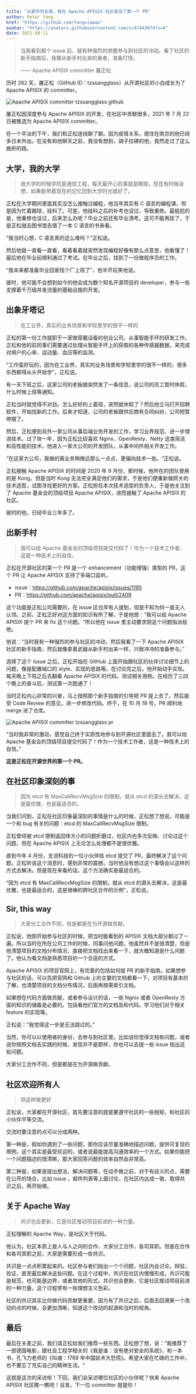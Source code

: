 ```yaml
---
title: "从新手村出来，我在 Apache APISIX 社区发出了第一个 PR"
author: Peter Yang
href: "https://github.com/Yangxiamao"
avatar: "https://avatars.githubusercontent.com/u/47442074?v=4"
date: 2021-08-11
---
```


<!--truncate-->

> 当我看到那个 issue 后，就有种强烈的想要参与到社区的冲动。看了社区的新手指南后，我像从新手村出来的勇者，准备打怪。
>
> —— Apache APISIX committer 屠正松

历时 282 天，屠正松（GitHub ID：tzssangglass）从开源社区的小白成长为了 Apache APISIX 的 committer。

![Apache APISIX committer tzssangglass github](../static/images/20210811001.webp)

屠正松因深度参与 Apache APISIX 的开发，在社区中贡献很多，2021 年 7 月 22 日被推选为 Apache APISIX committer。

在一个平淡的下午，我们和正松连线聊了聊。因为疫情关系，居住在南京的他已经多日未外出。在没有和他聊天之前，我没有想到，胡子拉碴的他，竟然走过了这么曲折的路。

## 大学，我的大学

> 我大学的时候学的是通信工程，每天最开心的事就是踢球。现在有时候会想，如果能带着现在的记忆回到大学时光就好了。

正松在大学期间里面其实没怎么接触过编程，他当年其实有 C 语言的编程课，但是因为忙着踢球，挂科了。可是，他挂科之后的补考也没过，导致重修。最尴尬的是，他重修也没过，后来怎么办呢？毕业之前还有毕业清考。这可不能再挂了，于是正松就去图书馆去借了一本 C 语言的书来看。

“我当时心想，C 语言真的这么难吗？”正松说。

然后他就一直看一直看，看着看着就突然发现编程好像有那么点意思，他看懂了！最后他在毕业前顺利通过了考试。在毕业之后，找到了一份做程序员的工作。

“我本来都准备毕业回家找个厂上班了”，他半开玩笑地说。

彼时，他可能不会想到如今的他会成为数个知名开源项目的 developer，参与一些支撑着千万级并发流量的基础设施的开发。

## 出象牙塔记

> 在工业界，真实的业务场景和学校里学的很不一样的

正松的第一份工作就职于一家做穿戴设备的创业公司，从事智能手环的研发工作。正松和他的前同事们需要通过处理从智能手环上的获取的各种传感器数据，来完成对用户的心率、运动量、血压等的监测。

“工作蛮好玩的，因为在工业界，真实的业务场景和学校里学的很不一样的，很多东西都得从头开始学”，正松说。

有一天下班之后，这家公司的老板娘突然发了一条信息，说公司的员工暂时休假，什么时候上班等通知。

正松当时就觉得不对劲，怎么好好的上着班，突然就休假了？然后他立马打开招聘软件，开始找新的工作。后来才知道，公司的老板跟供应商有合同纠纷，公司短暂停摆了。

然后，正松便到另外一家公司从事后端业务开发的工作，学习业界规范、进一步增进技术。过了快一年，因为正松比较喜欢 Nginx、OpenResty、Netty 这类简洁和高性能的技术，他进入一家大公司的开发团队，从事中间件相关开发工作。

“在这家大公司，我做的离业务稍微远那么一点点，更偏向技术一些。“正松说。

正松接触 Apache APISIX 的时间是 2020 年 9 月份，那时候，他所在的团队使用的是 Kong，但是当时 Kong 无法完全满足他们的需求，于是他们便重新做网关的技术选型，试图寻找更好的方案。正松担任本次技术选型的负责人，于是他关注到了 Apache 基金会的顶级项目 Apache APISIX，进而接触了 Apache APISIX 的社区。

彼时的他，已经毕业三年多了。

## 出新手村

> 我可以给 Apache 基金会的顶级项目提交代码了！作为一个技术工作者，这是一种技术上的自信。

正松在开源社区的第一个 PR 是一个 enhancement（功能增强）类型的 PR，这个 PR 让 Apache APISIX 支持了多端口监听。

- issue：https://github.com/apache/apisix/issues/1195
- PR：https://github.com/apache/apisix/pull/2409

这个功能是正松公司需要的，在 issue 区也早有人提到，但是不知为何一直无人认领。之前，正松正好对这方面的知识有所了解，于是他想：”我可以给 Apache APISIX 提个 PR 来 fix 这个问题。“所以他在 issue 里主动要求把这个问题指派给他。

他说：“当时我有一种强烈的参与社区的冲动，然后我看了一下 Apache APISIX 社区的新手指南，然后就像拿着武器从新手村出来一样，兴致冲冲的准备参与。”

选择了这个 issue 之后，正松开始在 GitHub 上面开始跟社区的伙伴讨论细节上的问题，像是配置端口的 style、实现的思路等。在讨论完之后，他开始动手实现。每天晚上下班之后去翻看 Apache APISIX 的代码，测试相关用例。在经历了三四个晚上的奋斗后，测试第一次跑通了！

当时正松内心非常的兴奋，马上按照那个新手指南的引导把 PR 提上去了。然后接受 Code Review 的意见，进一步修改代码。终于，在 10 月 18 号，PR 顺利地 merge 进了仓库。

![Apache APISIX committer tzssangglass pr](../static/images/20210811002.webp)

“当时我非常的激动，感觉自己终于实质性地参与到开源社区里面去了。我可以给 Apache 基金会的顶级项目提交代码了！作为一个技术工作者，这是一种技术上的自信。”

**这是正松在开源世界的第一个 PR。**

## 在社区印象深刻的事

> 因为 etcd 有 MaxCallRecvMsgSize 的限制，就从 etcd 的源头去解决，这是最优雅，也是最适合的。

当我们问到，正松在社区印象最深刻的事情是什么的时候，正松想了想说，可能是一个和 bug 有关的问题：etcd 的 MaxCallRecvMsgSize 限制。

正松曾经被 etcd 限制返回体大小的问题折磨过，社区内也多次反映、讨论过这个问题，但在 Apache APISIX 上无论怎么处理都不是很优雅。

直到今年 4 月份，支流科技的一位小伙伴给 etcd 提交了 PR，最终解决了这个问题。正松听说这个消息时，感到非常的震撼，当时他没有想过这个事情会以这样的方式去解决。但是现在来看的话，这个方法确实是最适合的。

“因为 etcd 有 MaxCallRecvMsgSize 的限制，就从 etcd 的源头去解决，这是最优雅，也是最适合的。这是很棒的跨社区合作的示例”，正松说。

## Sir, this way

> 大家分工合作不同，但是都是在为开源做贡献。

正松说，他刚开始参与社区的时候，把当时能看到的 APISIX 文档大部分都过了一遍。所以当时在所在公司工作的时候，同事问他问题，他虽然并不是很清楚，但是他清楚项目的文档分布情况，直接把文档找出来看一下，就大概知道是什么问题了。他认为看文档是熟悉项目的一个合适的方式。

Apache APISIX 的项目官网上，有完善的包括如何提 PR 的新手指南。如果想参与社区的话，可以先把官网和 Github 上的主要的文档都看一下，对项目有基本的了解，也清楚项目的文档分布情况，后面再按需索引文档。

如果想在代码方面做贡献，或者参与设计的话，一些 Ngnix 或者 OpenResty 方面的知识的储备是必要的。包括看他们官方的文档及和代码，学习他们对于相关 feature 的实现等。

正松说：“我觉得这一步是无法跳过的。”

当然，你可以以使用者的身份，去参与到社区里。比如说你觉得文档有问题，或者说你按照文档去实践的时候，发现并不是那样，你也可以去提一些 issue 指出这些问题。

大家分工合作不同，但是都是在为开源做贡献。

## 社区欢迎所有人

> 但这样做更好

正松说，大家都在开源社区，首先要注意的就是要遵守社区的一些规矩，和社区的小伙伴平等交流。

交流时要注意的点可以分成两种。

第一种是，假如你遇到了一些问题，那你应该尽量准确地描述问题，提供可复现的用例。这个其实是最受欢迎的，或者说最能提高沟通效率的一个方式。如果你能把一个问题描述的很清晰，那大家回答问题的效率自然会非常高。

第二种是，如果是提出想法，解决问题等，在动手做之前，对于有歧义的点，需要在公开的场合，比如 issue ，邮件列表等上面讨论，在社区内达成一致，取得共识之后，再开始做。

## 关于 Apache Way

> 共识也会更新，它是社区推动项目前进的一种力量。

正松理解的 Apache Way，是社区大于代码。

他认为，社区本质上是人与人之间的合作，大家分工合作，各司其职。但是在合作和各司其职之前，大家是需要形成一些共识。

共识是一点点积累起来的。社区参与者们抛出一个个问题，社区内会讨论，辩驳，验证，直至最后解决这些问题。在这个过程中，共识在社区内慢慢形成，共识可能是规范，也可能是边界，或者其他的形式。共识也会更新，它是社区推动项目前进的一种力量。这个过程带有一些理想主义色彩。

社区的共识其实比你做代码贡献更重要，因为有了共识之后，后面去回溯某一个改动的点的时候，会更加清晰，知道这个改动的起源和当时的视角。

## 最后

最后在关麦之前，我们请正松给我们推荐一些东西。正松想了想，说：“我推荐了一部德国电影，跟社会工程学相关的《我是谁：没有绝对安全的系统》，和一本书，孔飞力老师的《叫魂：1768 年中国妖术大恐慌》。希望大家在忙碌的工作中，也不要忘了充实自己的精神生活。“

这就是这次的采访啦！下回，我们会采访哪位社区的小伙伴呢？快来 Apache APISIX 社区瞧一瞧吧！没准，下一位 committer 就是你！
